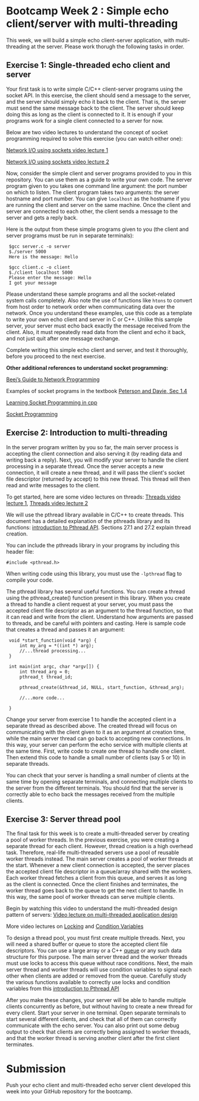# Bootcamp Week 2 : Simple echo client/server with multi-threading

This week, we will build a simple echo client-server application, with multi-threading at the server. Please work thorugh the following tasks in order.

## Exercise 1: Single-threaded echo client and server

Your first task is to write simple C/C++ client-server programs using the socket API. In this exercise, the client should send a message to the server, and the server should simply echo it back to the client. That is, the server must send the same message back to the client. The server should keep doing this as long as the client is connected to it. It is enough if your programs work for a single client connected to a server for now.

Below are two video lectures to understand the concept of socket programming required to solve this exercise (you can watch either one):

[Network I/O using sockets video lecture 1](https://youtu.be/2TrQXSFgqBY)

[Network I/O using sockets video lecture 2](https://youtu.be/UIH-cqUjcM0)

Now, consider the simple client and server programs provided to you in this repository. You can use them as a guide to write your own code. The server program given to you takes one command line argument: the port number on which to listen. The client program takes two arguments: the server hostname and port number. You can give ```localhost``` as the hostname if you are running the client and server on the same machine. Once the client and server are connected to each other, the client sends a message to the server and gets a reply back. 

Here is the output from these simple programs given to you  (the client and server programs must be run in separate terminals):

   ```console
    $gcc server.c -o server
    $./server 5000
    Here is the message: Hello
 ```
   ```console
    $gcc client.c -o client
    $./client localhost 5000
    Please enter the message: Hello
    I got your message
```

Please understand these sample programs and all the socket-related system calls completely. Also note the use of functions like ```htons``` to convert from host order to network order when communicating data over the network. Once you understand these examples, use this code as a template to write your own echo client and server in C or C++. Unlike this sample server, your server must echo back exactly the message received from the client. Also, it must repeatedly read data from the client and echo it back, and not just quit after one message exchange. 

Complete writing this simple echo client and server, and test it thoroughly, before you proceed to the next exercise.

**Other additional references to understand socket programming:** 

[Beej’s Guide to Network Programming](https://beej.us/guide/bgnet/html/) 

Examples of socket programs in the textbook [Peterson and Davie, Sec 1.4](https://book.systemsapproach.org/foundation/software.html?highlight=socket#application-programming-interface-sockets)

[Learning Socket Programming in cpp](https://www.codingninjas.com/blog/2020/07/06/learning-socket-programming-in-c/)

[Socket Programming](https://www.geeksforgeeks.org/socket-programming-cc/)


## Exercise 2: Introduction to multi-threading

In the server program written by you so far, the main server process is accepting the client connection and also serving it (by reading data and writing back a reply). Next, you will modify your server to handle the client processing in a separate thread. Once the server accepts a new connection, it will create a new thread, and it will pass the client's socket file descriptor (returned by accept) to this new thread. This thread will then read and write messages to the client. 

To get started, here are some video lectures on threads: [Threads video lecture 1](https://youtu.be/Y1PF0fE-v9M), [Threads video lecture 2](https://youtu.be/SVHLonf5AGY)

We will use the pthread library available in C/C++ to create threads. This document has a detailed explanation of the pthreads library and its functions: [introduction to Pthread API](https://pages.cs.wisc.edu/~remzi/OSTEP/threads-api.pdf). Sections 27.1 and 27.2 explain thread creation. 

You can include the pthreads library in your programs by including this header file:

```#include <pthread.h>```

When writing code using this library, you must use the ```-lpthread``` flag to compile your code. 

The pthread library has several useful functions. You can create a thread using the pthread_create() function present in this library. When you create a thread to handle a client request at your server, you must pass the accepted client file descriptor as an argument to the thread function, so that it can read and write from the client. Understand how arguments are passed to threads, and be careful with pointers and casting. Here is sample code that creates a thread and passes it an argument:

   ```console
    void *start_function(void *arg) {
        int my_arg = *((int *) arg);
        //...thread processing...
    }

    int main(int argc, char *argv[]) {
        int thread_arg = 0;
        pthread_t thread_id;
        
        pthread_create(&thread_id, NULL, start_function, &thread_arg);

        //...more code...

    }
```

Change your server from exercise 1 to handle the accepted client in a separate thread as described above. The created thread will focus on communicating with the client given to it as an argument at creation time, while the main server thread can go back to accepting new connections. In this way, your server can perform the echo service with multiple clients at the same time. First, write code to create one thread to handle one client. Then extend this code to handle a small number of clients (say 5 or 10) in separate threads.

You can check that your server is handling a small number of clients at the same time by opening separate terminals, and connecting multiple clients to the server from the different terminals. You should find that the server is correctly able to echo back the messages received from the multiple clients.

## Exercise 3: Server thread pool

The final task for this week is to create a multi-threaded server by creating a pool of worker threads. In the previous exercise, you were creating a separate thread for each client. However, thread creation is a high overhead task. Therefore, real-life multi-threaded servers use a pool of reusable worker threads instead. The main server creates a pool of worker threads at the start. Whenever a new client connection is accepted, the server places the accepted client file descriptor in a queue/array shared with the workers. Each worker thread fetches a client from this queue, and serves it as long as the client is connected. Once the client finishes and terminates, the worker thread goes back to the queue to get the next client to handle. In this way, the same pool of worker threads can serve multiple clients.

Begin by watching this video to understand the multi-threaded design pattern of servers: [Video lecture on multi-threaded application design](https://youtu.be/TXZqpu4zmLI)

More video lectures on [Locking](https://youtu.be/EBevKfTDXUI) and [Condition Variables](https://youtu.be/rMpOfbaP2PQ)

To design a thread pool, you must first create multiple threads. Next, you will need a shared buffer or queue to store the accepted client file descriptors. You can use a large array or a C++  [queue](https://www.cplusplus.com/reference/queue/queue/) or any such data structure for this purpose. The main server thread and the worker threads must use locks to access this queue without race conditions. Next, the main server thread and worker threads will use condition variables to signal each other when clients are added or removed from the queue. Carefully study the various functions available to correctly use locks and condition variables from this [introduction to Pthread API](https://pages.cs.wisc.edu/~remzi/OSTEP/threads-api.pdf)

After you make these changes, your server will be able to handle multiple clients concurrently as before, but without having to create a new thread for every client. Start your server in one terminal. Open separate terminals to start several different clients, and check that all of them can correctly communicate with the echo server. You can also print out some debug output to check that clients are correctly being assigned to worker threads, and that the worker thread is serving another client after the first client terminates.

# Submission
Push your echo client and multi-threaded echo server client developed this week into your GitHub repository for the bootcamp.


